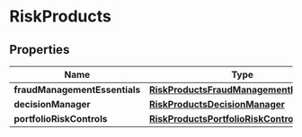 
# RiskProducts

## Properties
Name | Type | Description | Notes
------------ | ------------- | ------------- | -------------
**fraudManagementEssentials** | [**RiskProductsFraudManagementEssentials**](RiskProductsFraudManagementEssentials.md) |  |  [optional]
**decisionManager** | [**RiskProductsDecisionManager**](RiskProductsDecisionManager.md) |  |  [optional]
**portfolioRiskControls** | [**RiskProductsPortfolioRiskControls**](RiskProductsPortfolioRiskControls.md) |  |  [optional]



